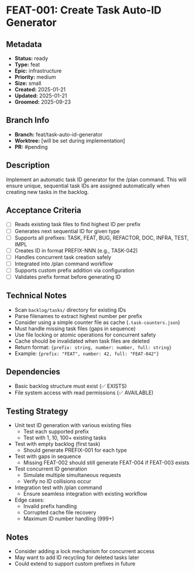 # FEAT-001: Create Task Auto-ID Generator

## Metadata
- **Status:** ready
- **Type:** feat
- **Epic:** infrastructure
- **Priority:** medium
- **Size:** small
- **Created:** 2025-01-21
- **Updated:** 2025-01-21
- **Groomed:** 2025-09-23

## Branch Info
- **Branch:** feat/task-auto-id-generator
- **Worktree:** [will be set during implementation]
- **PR:** #pending

## Description
Implement an automatic task ID generator for the /plan command. This will ensure unique, sequential task IDs are assigned automatically when creating new tasks in the backlog.

## Acceptance Criteria
- [ ] Reads existing task files to find highest ID per prefix
- [ ] Generates next sequential ID for given type
- [ ] Supports all prefixes: TASK, FEAT, BUG, REFACTOR, DOC, INFRA, TEST, IMPL
- [ ] Creates ID in format PREFIX-NNN (e.g., TASK-042)
- [ ] Handles concurrent task creation safely
- [ ] Integrated into /plan command workflow
- [ ] Supports custom prefix addition via configuration
- [ ] Validates prefix format before generating ID

## Technical Notes
- Scan `backlog/tasks/` directory for existing IDs
- Parse filenames to extract highest number per prefix
- Consider using a simple counter file as cache (`.task-counters.json`)
- Must handle missing task files (gaps in sequence)
- Use file locking or atomic operations for concurrent safety
- Cache should be invalidated when task files are deleted
- Return format: `{prefix: string, number: number, full: string}`
- Example: `{prefix: "FEAT", number: 42, full: "FEAT-042"}`

## Dependencies
- Basic backlog structure must exist (✅ EXISTS)
- File system access with read permissions (✅ AVAILABLE)

## Testing Strategy
- Unit test ID generation with various existing files
  - Test each supported prefix
  - Test with 1, 10, 100+ existing tasks
- Test with empty backlog (first task)
  - Should generate PREFIX-001 for each type
- Test with gaps in sequence
  - Missing FEAT-002 should still generate FEAT-004 if FEAT-003 exists
- Test concurrent ID generation
  - Simulate multiple simultaneous requests
  - Verify no ID collisions occur
- Integration test with /plan command
  - Ensure seamless integration with existing workflow
- Edge cases:
  - Invalid prefix handling
  - Corrupted cache file recovery
  - Maximum ID number handling (999+)

## Notes
- Consider adding a lock mechanism for concurrent access
- May want to add ID recycling for deleted tasks later
- Could extend to support custom prefixes in future